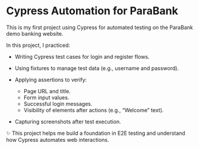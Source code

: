 # Cypress Automation for ParaBank

This is my first project using Cypress for automated testing on the ParaBank demo banking website.

In this project, I practiced:

* Writing Cypress test cases for login and register flows.
* Using fixtures to manage test data (e.g., username and password).
* Applying assertions to verify:
  - Page URL and title.
  - Form input values.
  - Successful login messages.
  - Visibility of elements after actions (e.g., “Welcome” text).

* Capturing screenshots after test execution.

✨ This project helps me build a foundation in E2E testing and understand how Cypress automates web interactions.
